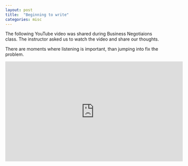 ```yaml
---
layout: post
title:  "Beginning to write"
categories: misc
---
```


The following YouTube video was shared during Business Negotiaions class. 
The instructor asked us to watch the video and share our thoughts. 


There are moments where listening is important, than jumping into fix the problem.



<iframe width="560" height="315" src="https://www.youtube.com/embed/-4EDhdAHrOg?si=S2p97RlFJZlRZe19" title="YouTube video player" frameborder="0" allow="accelerometer; autoplay; clipboard-write; encrypted-media; gyroscope; picture-in-picture; web-share" allowfullscreen>
  
</iframe>

